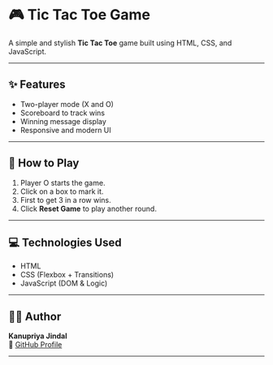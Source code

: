 # 🎮 Tic Tac Toe Game

A simple and stylish **Tic Tac Toe** game built using HTML, CSS, and JavaScript.

---

## ✨ Features

- Two-player mode (X and O)
- Scoreboard to track wins
- Winning message display
- Responsive and modern UI

---

## 🚀 How to Play

1. Player O starts the game.
2. Click on a box to mark it.
3. First to get 3 in a row wins.
4. Click **Reset Game** to play another round.

---

## 💻 Technologies Used

- HTML
- CSS (Flexbox + Transitions)
- JavaScript (DOM & Logic)

---

## 🙋‍♀️ Author

**Kanupriya Jindal**  
🔗 [GitHub Profile](https://github.com/Kanupriya-jindal)

---

